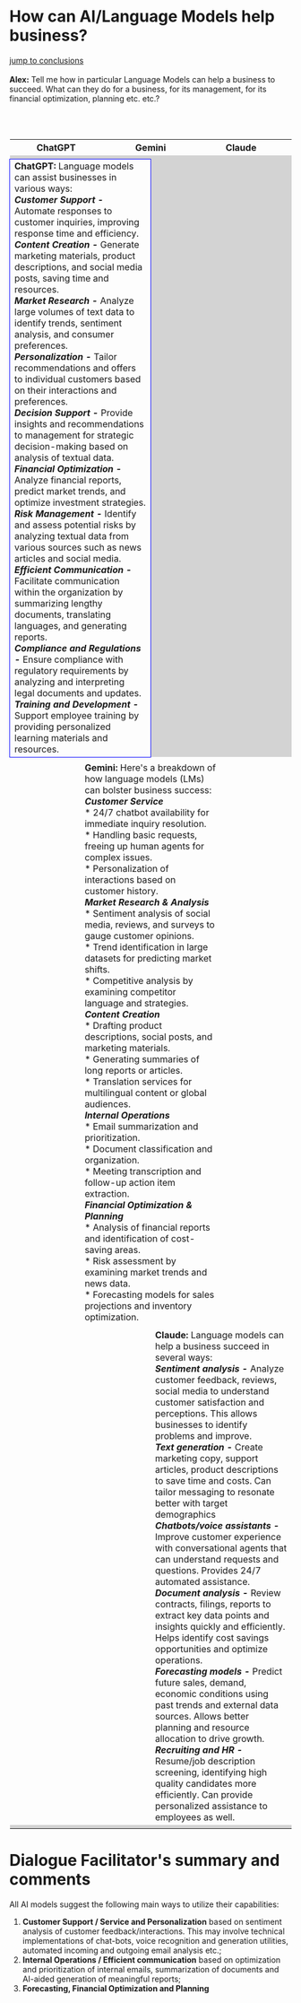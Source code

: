 # How can AI/Language Models help business?
[jump to conclusions](https://github.com/ai-dialogue-facilitator/how-can-ai-help-business/blob/main/README.md#dialogue-facilitators-summary-and-comments)<br><br>
<b>Alex:</b> Tell me how in particular Language Models can help a business to succeed. What can they do for a business, for its management, for its financial optimization, planning etc. etc.?
<table width="100%">
	<tr>
		<th style="text-align: right; width:25%">ChatGPT</th>
		<th colspan="2" style="text-align: center; width: 50%">Gemini</th>
		<th style="text-align: left; width:25%">Claude</th>
 	</tr>
	<tr>
		<td colspan="4" style="background-color: lightgrey; width: 100%"> </td>
	</tr>
 	<tr>
  		<td colspan="2" style="border: 1px solid blue; width: 50%;"><b>ChatGPT: </b> Language models can assist businesses in various ways:
			<br><b><i>Customer Support -</i></b> Automate responses to customer inquiries, improving response time and efficiency.
			<br><b><i>Content Creation -</i></b> Generate marketing materials, product descriptions, and social media posts, saving time and resources.
			<br><b><i>Market Research -</i></b> Analyze large volumes of text data to identify trends, sentiment analysis, and consumer preferences.
			<br><b><i>Personalization -</i></b> Tailor recommendations and offers to individual customers based on their interactions and preferences.
			<br><b><i>Decision Support -</i></b> Provide insights and recommendations to management for strategic decision-making based on analysis of textual data.
			<br><b><i>Financial Optimization -</i></b> Analyze financial reports, predict market trends, and optimize investment strategies.
			<br><b><i>Risk Management -</i></b> Identify and assess potential risks by analyzing textual data from various sources such as news articles and social media.
			<br><b><i>Efficient Communication -</i></b> Facilitate communication within the organization by summarizing lengthy documents, translating languages, and generating reports.
			<br><b><i>Compliance and Regulations -</i></b> Ensure compliance with regulatory requirements by analyzing and interpreting legal documents and updates.
			<br><b><i>Training and Development -</i></b> Support employee training by providing personalized learning materials and resources.
      </td>
<br></br>
   		<td style="background-color: lightgrey; width: 25%"> </td>
		<td style="background-color: lightgrey; width: 25%"> </td>
 	</tr>
	<tr>
		<td colspan="4" style="width: 100%"> </td>
	</tr>
	<tr>
  		<td colspan="1" width="25%"></td>
   		<td  colspan="2" style="width: 50%;"><b>Gemini:</b> Here's a breakdown of how language models (LMs) can bolster business success:
			<br><b><i>Customer Service</i></b>
				<br>* 24/7 chatbot availability for immediate inquiry resolution.
				<br>* Handling basic requests, freeing up human agents for complex issues.
				<br>* Personalization of interactions based on customer history.
			<br><b><i>Market Research & Analysis</i></b>
				<br>* Sentiment analysis of social media, reviews, and surveys to gauge customer opinions.
				<br>* Trend identification in large datasets for predicting market shifts. 
				<br>* Competitive analysis by examining competitor language and strategies.
			<br><b><i>Content Creation</i></b>
				<br>* Drafting product descriptions, social posts, and marketing materials.
				<br>* Generating summaries of long reports or articles.
				<br>* Translation services for multilingual content or global audiences.
			<br><b><i>Internal Operations</i></b>
				<br>* Email summarization and prioritization.
				<br>* Document classification and organization.
				<br>* Meeting transcription and follow-up action item extraction.
			<br><b><i>Financial Optimization & Planning</i></b>
				<br>* Analysis of financial reports and identification of cost-saving areas.
				<br>* Risk assessment by examining market trends and news data.
				<br>* Forecasting models for sales projections and inventory optimization. </td>
		<td width="25%"></td>
 	</tr>
	<tr>
		<td colspan="4" style="width: 100%"> </td>
	</tr>
	<tr>
  		<td width="25%"></td>
   		<td width="25%"></td>
		<td colspan="2" style="width: 50%;"><b>Claude:</b> Language models can help a business succeed in several ways:
			<br><b><i>Sentiment analysis -</i></b> Analyze customer feedback, reviews, social media to understand customer satisfaction and perceptions. This allows businesses to identify problems and improve.
			<br><b><i>Text generation -</i></b> Create marketing copy, support articles, product descriptions to save time and costs. Can tailor messaging to resonate better with target demographics
			<br><b><i>Chatbots/voice assistants -</i></b> Improve customer experience with conversational agents that can understand requests and questions. Provides 24/7 automated assistance.
			<br><b><i>Document analysis -</i></b> Review contracts, filings, reports to extract key data points and insights quickly and efficiently. Helps identify cost savings opportunities and optimize operations. 
			<br><b><i>Forecasting models -</i></b> Predict future sales, demand, economic conditions using past trends and external data sources. Allows better planning and resource allocation to drive growth.
			<br><b><i>Recruiting and HR -</i></b> Resume/job description screening, identifying high quality candidates more efficiently. Can provide personalized assistance to employees as well.
		</td>
 	</tr>
	<tr>
		<td colspan="4" style="background-color: lightgrey; width: 100%"> </td>
	</tr>
</table>

# Dialogue Facilitator's summary and comments
All AI models suggest the following main ways to utilize their capabilities:
1. <b>Customer Support / Service and Personalization</b> based on sentiment analysis of customer feedback/interactions. This may involve technical implementations of chat-bots, voice recognition and generation utilities, automated incoming and outgoing email analysis etc.;
2. <b>Internal Operations / Efficient communication</b> based on optimization and prioritization of internal emails, summarization of documents and AI-aided generation of meaningful reports;
3. <b>Forecasting, Financial Optimization and Planning</b> 
